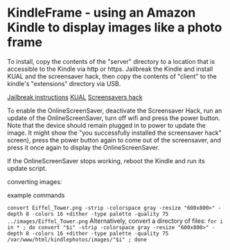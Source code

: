 # KindleFrame - using an Amazon Kindle to display images like a photo frame
To install, copy the contents of the "server" directory to a location that is accessible to the Kindle via http or https.
Jailbreak the Kindle and install KUAL and the screensaver hack, then copy the contents of "client" to the kindle's "extensions" directory via USB.

[Jailbreak instructions](https://www.mobileread.com/forums/showthread.php?t=186645)
[KUAL](https://www.mobileread.com/forums/showthread.php?t=203326)
[Screensavers hack](https://www.mobileread.com/forums/showthread.php?t=195474)


To enable the OnlineScreenSaver, deactivate the Screensaver Hack, run an update of the OnlineScreenSaver, turn off wifi and press the power button. Note that the device should remain plugged in to power to update the image.
It might show the "you successfully installed the screensaver hack" screen), press the power button again to come out of the screensaver, and press it once again to display the OnlineScreenSaver.

If the OnlineScreenSaver stops working, reboot the Kindle and run its update script.

converting images:

example commands

`convert Eiffel_Tower.png -strip -colorspace gray -resize "600x800>" -depth 8 -colors 16 +dither -type palette -quality 75 ../images/Eiffel_Tower.png`
Alternatively, convert a directory of files:
`for i in * ; do convert "$i" -strip -colorspace gray -resize "600x800>" -depth 8 -colors 16 +dither -type palette -quality 75 /var/www/html/kindlephotos/images/"$i" ; done`

